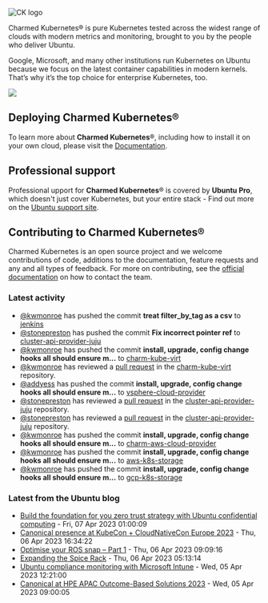 ![CK logo](https://assets.ubuntu.com/v1/451d4cf4-Charmed+Kubernetes_RGB_onWhite_2022.svg)

Charmed Kubernetes® is pure Kubernetes tested across the widest range of clouds with modern metrics and monitoring, brought to you by the people who deliver Ubuntu.

Google, Microsoft, and many other institutions run Kubernetes on Ubuntu because we focus on the latest container capabilities in modern kernels. That’s why it’s the top choice for enterprise Kubernetes, too.

![](https://assets.ubuntu.com/v1/843c77b6-juju-at-a-glace.svg)

## Deploying Charmed Kubernetes®

To learn more about **Charmed Kubernetes**®, including how to install it on your own cloud, please visit the [Documentation][docs].

## Professional support

Professional upport for **Charmed Kubernetes**® is covered by **Ubuntu Pro**, which doesn't just cover Kubernetes, but your entire stack - Find out more on the [Ubuntu support site](https://ubuntu.com/support).

## Contributing to Charmed Kubernetes®

Charmed Kubernetes is an open source project and we welcome contributions of code, additions to the documentation, feature requests and any and all types of feedback. For more on contributing, see the [official documentation][get-in-touch] on how to contact the team.

<!-- LINKS -->
[docs]: https://ubuntu.com/kubernetes/docs
[get-in-touch]: https://ubuntu.com/kubernetes/docs/get-in-touch

### Latest activity

<!-- activity starts -->
 - [@kwmonroe](https://github.com/kwmonroe) has pushed the commit **treat filter_by_tag as a csv** to [jenkins](https://github.com/charmed-kubernetes/jenkins)
 - [@stonepreston](https://github.com/stonepreston) has pushed the commit **Fix incorrect pointer ref** to [cluster-api-provider-juju](https://github.com/charmed-kubernetes/cluster-api-provider-juju)
 - [@kwmonroe](https://github.com/kwmonroe) has pushed the commit **install, upgrade, config change hooks all should ensure m...** to [charm-kube-virt](https://github.com/charmed-kubernetes/charm-kube-virt)
 - [@kwmonroe](https://github.com/kwmonroe) has reviewed a [pull request](https://github.com/charmed-kubernetes/charm-kube-virt/pull/7) in the [charm-kube-virt](https://github.com/charmed-kubernetes/charm-kube-virt) repository.
 - [@addyess](https://github.com/addyess) has pushed the commit **install, upgrade, config change hooks all should ensure m...** to [vsphere-cloud-provider](https://github.com/charmed-kubernetes/vsphere-cloud-provider)
 - [@stonepreston](https://github.com/stonepreston) has reviewed a [pull request](https://github.com/charmed-kubernetes/cluster-api-provider-juju/pull/11) in the [cluster-api-provider-juju](https://github.com/charmed-kubernetes/cluster-api-provider-juju) repository.
 - [@stonepreston](https://github.com/stonepreston) has reviewed a [pull request](https://github.com/charmed-kubernetes/cluster-api-provider-juju/pull/11) in the [cluster-api-provider-juju](https://github.com/charmed-kubernetes/cluster-api-provider-juju) repository.
 - [@kwmonroe](https://github.com/kwmonroe) has pushed the commit **install, upgrade, config change hooks all should ensure m...** to [charm-aws-cloud-provider](https://github.com/charmed-kubernetes/charm-aws-cloud-provider)
 - [@kwmonroe](https://github.com/kwmonroe) has pushed the commit **install, upgrade, config change hooks all should ensure m...** to [aws-k8s-storage](https://github.com/charmed-kubernetes/aws-k8s-storage)
 - [@kwmonroe](https://github.com/kwmonroe) has pushed the commit **install, upgrade, config change hooks all should ensure m...** to [gcp-k8s-storage](https://github.com/charmed-kubernetes/gcp-k8s-storage)
<!-- activity ends -->

<!-- roadmap starts -->

<!-- roadmap ends -->

### Latest from the Ubuntu blog

<!-- blog starts -->
* [Build the foundation for you zero trust strategy with Ubuntu confidential computing](https://ubuntu.com//blog/build-foundation-zero-trust-strategy-ubuntu-confidential-computing) - Fri, 07 Apr 2023 01:00:09 
* [Canonical presence at KubeCon + CloudNativeCon Europe 2023](https://ubuntu.com//blog/canonical-presence-at-kubecon-cloudnativecon-europe-2023) - Thu, 06 Apr 2023 16:34:22 
* [Optimise your ROS snap – Part 1](https://ubuntu.com//blog/optimise-your-ros-snap-part-1) - Thu, 06 Apr 2023 09:09:16 
* [Expanding the Spice Rack](https://ubuntu.com//blog/expanding-the-spice-rack) - Thu, 06 Apr 2023 05:13:14 
* [Ubuntu compliance monitoring with Microsoft Intune](https://ubuntu.com//blog/ubuntu-compliance-monitoring-with-microsoft-intune) - Wed, 05 Apr 2023 12:21:00 
* [Canonical at HPE APAC Outcome-Based Solutions 2023](https://ubuntu.com//blog/canonical-at-hpe-apac-outcome-based-solutions-2023) - Wed, 05 Apr 2023 09:00:05 
<!-- blog ends -->
